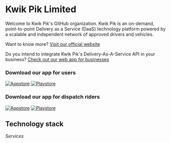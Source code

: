 # Kwik Pik Limited

Welcome to Kwik Pik's GitHub organization. Kwik Pik is an on-demand, point-to-point Delivery as a Service (DaaS) technology platform powered by a scalable and independent network of approved drivers and vehicles. 

Want to know more? [Visit our official website](https://kwikpik.io)

Do you intend to integrate Kwik Pik's Delivery-As-A-Service API in your business? [Check out our web app for businesses](https://business.kwikpik.io)

### Download our app for users

[![Appstore](https://kwikpik.io/_next/image?url=%2F_next%2Fstatic%2Fmedia%2Fapple_btn.6eec2858.png&w=256&q=100)](https://apps.apple.com/app/kwik-pik/id6447007329) [![Playstore](https://kwikpik.io/_next/image?url=%2F_next%2Fstatic%2Fmedia%2Fgoogle_btn.1cc1da4e.png&w=256&q=100)](https://play.google.com/store/apps/details?id=io.kwikpik.app)


### Download our app for dispatch riders

[![Appstore](https://kwikpik.io/_next/image?url=%2F_next%2Fstatic%2Fmedia%2Fapple_btn.6eec2858.png&w=256&q=100)](https://apps.apple.com/app/kwik-pik-rider/id6447309063) [![Playstore](https://kwikpik.io/_next/image?url=%2F_next%2Fstatic%2Fmedia%2Fgoogle_btn.1cc1da4e.png&w=256&q=100)](https://play.google.com/store/apps/details?id=io.kwikpik.rider_app)


## Technology stack

*Services*

<a data-theme="dark" data-layers="1,2,3,4" data-stack-embed="true" href="https://embed.stackshare.io/stacks/embed/5ef2dbe20e7f47177117c5d21138b7"></a><script async src="https://cdn1.stackshare.io/javascripts/client-code.js" charset="utf-8"></script>